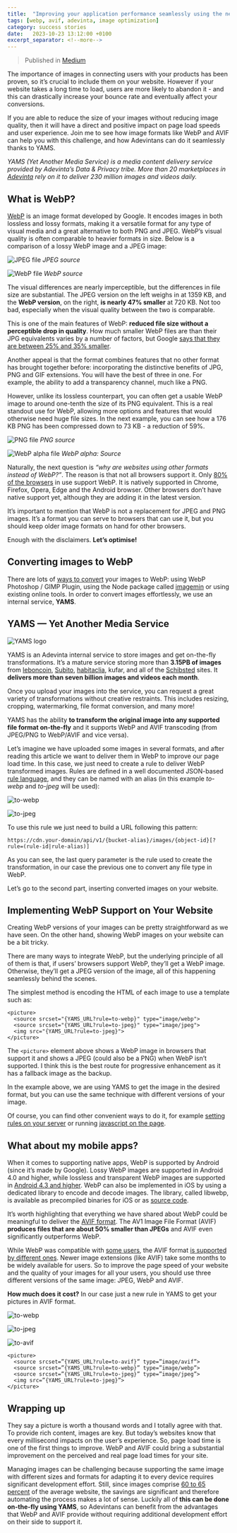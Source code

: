 ```yaml
---
title:  "Improving your application performance seamlessly using the newest image formats"
tags: [webp, avif, adevinta, image optimization]
category: success stories
date:   2023-10-23 13:12:00 +0100
excerpt_separator: <!--more-->
---
```


> Published in [Medium](https://medium.com/adevinta-tech-blog/improving-your-application-performance-seamlessly-using-the-newest-image-formats-9b592c837b59)

The importance of images in connecting users with your products has been proven, so it’s crucial to include them on your website. However if your website takes a long time to load, users are more likely to abandon it - and this can drastically increase your bounce rate and eventually affect your conversions.

If you are able to reduce the size of your images without reducing image quality, then it will have a direct and positive impact on page load speeds and user experience. Join me to see how image formats like WebP and AVIF can help you with this challenge, and how Adevintans can do it seamlessly thanks to YAMS.

*YAMS (Yet Another Media Service) is a media content delivery service provided by Adevinta’s Data & Privacy tribe. More than 20 marketplaces in [Adevinta](https://adevinta.com/) rely on it to deliver 230 million images and videos daily.*

<!--more-->

## What is WebP?

[WebP](https://developers.google.com/speed/webp/) is an image format developed by Google. It encodes images in both lossless and lossy formats, making it a versatile format for any type of visual media and a great alternative to both PNG and JPEG. WebP’s visual quality is often comparable to heavier formats in size. Below is a comparison of a lossy WebP image and a JPEG image:

![JPEG file](/assets/img/1_0_REX2jgmZo-SrZyMl.webp "JPEG format")
*JPEG source*

![WebP file](/assets/img/2_0_TyYjORv9QWX-2Yqz.webp "WebP format")
*WebP source*

The visual differences are nearly imperceptible, but the differences in file size are substantial. The JPEG version on the left weighs in at 1359 KB, and the **WebP version**, on the right, **is nearly 47% smaller** at 720 KB. Not too bad, especially when the visual quality between the two is comparable.

This is one of the main features of WebP: **reduced file size without a perceptible drop in quality**. How much smaller WebP files are than their JPG equivalents varies by a number of factors, but Google [says that they are between 25% and 35% smaller](https://developers.google.com/speed/webp/docs/webp_study).

Another appeal is that the format combines features that no other format has brought together before: incorporating the distinctive benefits of JPG, PNG and GIF extensions. You will have the best of three in one. For example, the ability to add a transparency channel, much like a PNG.

However, unlike its lossless counterpart, you can often get a usable WebP image to around one-tenth the size of its PNG equivalent. This is a real standout use for WebP, allowing more options and features that would otherwise need huge file sizes. In the next example, you can see how a 176 KB PNG has been compressed down to 73 KB - a reduction of 59%.

![PNG file](/assets/img/3_0_T6fcDt9q8qC5n86o.webp "PNG format")
*PNG source*

![WebP alpha file](/assets/img/4_0_jwnfLV4dbwOGwTZ9.webp "WebP alpha format")
*WebP alpha: Source*

Naturally, the next question is *“why are websites using other formats instead of WebP?”*. The reason is that not all browsers support it. Only [80% of the browsers](https://caniuse.com/#search=webp) in use support WebP. It is natively supported in Chrome, Firefox, Opera, Edge and the Android browser. Other browsers don’t have native support yet, although they are adding it in the latest version.

It’s important to mention that WebP is not a replacement for JPEG and PNG images. It’s a format you can serve to browsers that can use it, but you should keep older image formats on hand for other browsers.

Enough with the disclaimers. **Let’s optimise!**

## Converting images to WebP

There are lots of [ways to convert](https://developers.google.com/speed/webp/docs/using) your images to WebP: using WebP Photoshop / GIMP Plugin, using the Node package called [imagemin](https://www.npmjs.com/package/imagemin) or using existing online tools. In order to convert images effortlessly, we use an internal service, **YAMS**.

## YAMS — Yet Another Media Service

![YAMS logo](/assets/img/yams_O8OdkgRKjOzKM_7knJok4A.webp)

YAMS is an Adevinta internal service to store images and get on-the-fly transformations. It’s a mature service storing more than **3.15PB of images** from [leboncoin](https://www.leboncoin.fr/), [Subito](https://www.subito.it/), [habitaclia](https://www.habitaclia.com/), kufar, and all of the [Schibsted](https://schibsted.com/) sites. It **delivers more than seven billion images and videos each month**.

Once you upload your images into the service, you can request a great variety of transformations without creative restraints. This includes resizing, cropping, watermarking, file format conversion, and many more!

YAMS has the ability **to transform the original image into any supported file format on-the-fly** and it supports WebP and AVIF transcoding (from JPEG/PNG to WebP/AVIF and vice versa).

Let’s imagine we have uploaded some images in several formats, and after reading this article we want to deliver them in WebP to improve our page load time. In this case, we just need to create a rule to deliver WebP transformed images. Rules are defined in a well documented JSON-based [rule language](https://yams.mpi-internal.com/documentation/transformation-rules), and they can be named with an alias (in this example *to-webp* and *to-jpeg* will be used):

![to-webp](/assets/img/5_0_HenkRBio_2arJcHE.webp)

![to-jpeg](/assets/img/6_0_XsPbaUOEMUZv4O8X.webp)

To use this rule we just need to build a URL following this pattern:

```
https://cdn.your-domain/api/v1/{bucket-alias}/images/{object-id}[?rule=(rule-id|rule-alias)]
```

As you can see, the last query parameter is the rule used to create the transformation, in our case the previous one to convert any file type in WebP.

Let’s go to the second part, inserting converted images on your website.

## Implementing WebP Support on Your Website

Creating WebP versions of your images can be pretty straightforward as we have seen. On the other hand, showing WebP images on your website can be a bit tricky.

There are many ways to integrate WebP, but the underlying principle of all of them is that, if users’ browsers support WebP, they’ll get a WebP image. Otherwise, they’ll get a JPEG version of the image, all of this happening seamlessly behind the scenes.

The simplest method is encoding the HTML of each image to use a template such as:

```
<picture>
  <source srcset="{YAMS_URL?rule=to-webp}" type="image/webp">
  <source srcset="{YAMS_URL?rule=to-jpeg}" type="image/jpeg">
  <img src="{YAMS_URL?rule=to-jpeg}">
</picture>
```

The `<picture>` element above shows a WebP image in browsers that support it and shows a JPEG (could also be a PNG) when WebP isn’t supported. I think this is the best route for progressive enhancement as it has a fallback image as the backup.

In the example above, we are using YAMS to get the image in the desired format, but you can use the same technique with different versions of your image.

Of course, you can find other convenient ways to do it, for example [setting rules on your server](https://github.com/vincentorback/WebP-images-with-htaccess) or running [javascript on the page](https://scottjehl.github.io/picturefill/).

## What about my mobile apps?

When it comes to supporting native apps, WebP is supported by Android (since it’s made by Google). Lossy WebP images are supported in Android 4.0 and higher, while lossless and transparent WebP images are supported in [Android 4.3 and higher](https://developer.android.com/studio/write/convert-webp). WebP can also be implemented in iOS by using a dedicated library to encode and decode images. The library, called libwebp, is available as precompiled binaries for iOS or as [source code](https://developers.google.com/speed/webp/download).

It’s worth highlighting that everything we have shared about WebP could be meaningful to deliver the [AVIF format](https://aomediacodec.github.io/av1-avif/). The AV1 Image File Format (AVIF) **produces files that are about 50% smaller than JPEGs** and AVIF even significantly outperforms WebP.

While WebP was compatible with [some users](https://caniuse.com/?search=webp), the AVIF format [is supported by different ones](https://caniuse.com/?search=avif). Newer image extensions (like AVIF) take some months to be widely available for users. So to improve the page speed of your website and the quality of your images for all your users, you should use three different versions of the same image: JPEG, WebP and AVIF.

**How much does it cost?** In our case just a new rule in YAMS to get your pictures in AVIF format.

![to-webp](/assets/img/5_0_HenkRBio_2arJcHE.webp)

![to-jpeg](/assets/img/6_0_XsPbaUOEMUZv4O8X.webp)

![to-avif](/assets/img/7_0_dkjIk_3OZnjd2m4l.webp)

```
<picture>
  <source srcset=”{YAMS_URL?rule=to-avif}” type=”image/avif”>
  <source srcset=”{YAMS_URL?rule=to-webp}” type=”image/webp”>
  <source srcset=”{YAMS_URL?rule=to-jpeg}” type=”image/jpeg”>
  <img src=”{YAMS_URL?rule=to-jpeg}”>
</picture>
```

## Wrapping up

They say a picture is worth a thousand words and I totally agree with that. To provide rich content, images are key. But today’s websites know that every millisecond impacts on the user’s experience. So, page load time is one of the first things to improve. WebP and AVIF could bring a substantial improvement on the perceived and real page load times for your site.

Managing images can be challenging because supporting the same image with different sizes and formats for adapting it to every device requires significant development effort. Still, since images comprise [60 to 65 percent](https://httparchive.org/reports/page-weight) of the average website, the savings are significant and therefore automating the process makes a lot of sense. Luckily all of **this can be done on-the-fly using YAMS**, so Adevintans can benefit from the advantages that WebP and AVIF provide without requiring additional development effort on their side to support it.